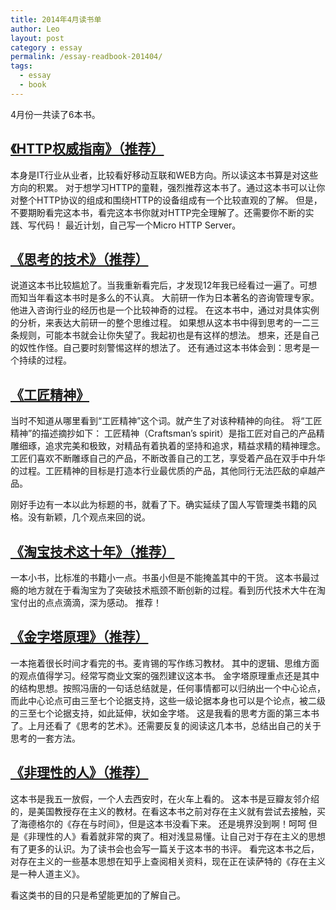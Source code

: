 ```yaml
---
title: 2014年4月读书单
author: Leo
layout: post
category : essay
permalink: /essay-readbook-201404/
tags: 
  - essay
  - book
---
```


4月份一共读了6本书。

## [《HTTP权威指南》（推荐）](http://book.douban.com/subject/10746113/)
本身是IT行业从业者，比较看好移动互联和WEB方向。所以读这本书算是对这些方向的积累。
对于想学习HTTP的童鞋，强烈推荐这本书了。通过这本书可以让你对整个HTTP协议的组成和围绕HTTP的设备组成有一个比较直观的了解。
但是，不要期盼看完这本书，看完这本书你就对HTTP完全理解了。还需要你不断的实践、写代码！
最近计划，自己写一个Micro HTTP Server。


## [《思考的技术》（推荐）](http://book.douban.com/subject/5325852/)
说道这本书比较尴尬了。当我重新看完后，才发现12年我已经看过一遍了。可想而知当年看这本书时是多么的不认真。
大前研一作为日本著名的咨询管理专家。他进入咨询行业的经历也是一个比较神奇的过程。
在这本书中，通过对具体实例的分析，来表达大前研一的整个思维过程。
如果想从这本书中得到思考的一二三条规则，可能本书就会让你失望了。我起初也是有这样的想法。
想来，还是自己的奴性作怪。自己要时刻警惕这样的想法了。
还有通过这本书体会到：思考是一个持续的过程。


## [《工匠精神》](http://book.douban.com/subject/24502209/)
当时不知道从哪里看到“工匠精神”这个词。就产生了对该种精神的向往。
将“工匠精神”的描述摘抄如下：
工匠精神（Craftsman’s spirit）是指工匠对自己的产品精雕细琢，追求完美和极致，对精品有着执着的坚持和追求，精益求精的精神理念。工匠们喜欢不断雕琢自己的产品，不断改善自己的工艺，享受着产品在双手中升华的过程。工匠精神的目标是打造本行业最优质的产品，其他同行无法匹敌的卓越产品。

刚好手边有一本以此为标题的书，就看了下。确实延续了国人写管理类书籍的风格。没有新颖，几个观点来回的说。


## [《淘宝技术这十年》（推荐）](http://book.douban.com/subject/24335672/)
一本小书，比标准的书籍小一点。书虽小但是不能掩盖其中的干货。
这本书最过瘾的地方就在于看淘宝为了突破技术瓶颈不断创新的过程。看到历代技术大牛在淘宝付出的点点滴滴，深为感动。
推荐！


## [《金字塔原理》（推荐）](http://book.douban.com/subject/4882120/)
一本拖着很长时间才看完的书。麦肯锡的写作练习教材。
其中的逻辑、思维方面的观点值得学习。经常写商业文案的强烈建议这本书。
金字塔原理重点还是其中的结构思想。按照冯唐的一句话总结就是，任何事情都可以归纳出一个中心论点，而此中心论点可由三至七个论据支持，这些一级论据本身也可以是个论点，被二级的三至七个论据支持，如此延伸，状如金字塔。 
这是我看的思考方面的第三本书了。上月还看了《思考的艺术》。还需要反复的阅读这几本书，总结出自己的关于思考的一套方法。


## [《非理性的人》（推荐）](http://book.douban.com/subject/19962341/)
这本书是我五一放假，一个人去西安时，在火车上看的。
这本书是豆瓣友邻介绍的，是美国教授存在主义的教材。在看这本书之前对存在主义就有尝试去接触，买了海德格尔的《存在与时间》，但是这本书没看下来。
还是境界没到啊！呵呵
但是《非理性的人》看着就非常的爽了。相对浅显易懂。让自己对于存在主义的思想有了更多的认识。为了读书会也会写一篇关于这本书的书评。
看完这本书之后，对存在主义的一些基本思想在知乎上查阅相关资料，现在正在读萨特的《存在主义是一种人道主义》。

看这类书的目的只是希望能更加的了解自己。
